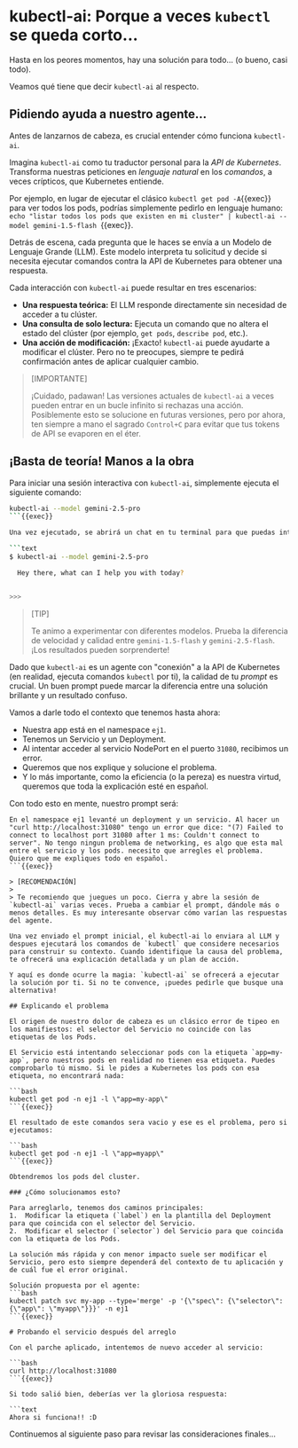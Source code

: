 # kubectl-ai: Porque a veces `kubectl` se queda corto...

Hasta en los peores momentos, hay una solución para todo... (o bueno, casi todo).

Veamos qué tiene que decir `kubectl-ai` al respecto.

## Pidiendo ayuda a nuestro agente...

Antes de lanzarnos de cabeza, es crucial entender cómo funciona `kubectl-ai`.

Imagina `kubectl-ai` como tu traductor personal para la _API de Kubernetes_. Transforma nuestras peticiones en *lenguaje natural* en los *comandos*, a veces crípticos, que Kubernetes entiende.

Por ejemplo, en lugar de ejecutar el clásico `kubectl get pod -A`{{exec}} para ver todos los pods, podrías simplemente pedirlo en lenguaje humano: `echo "listar todos los pods que existen en mi cluster" | kubectl-ai --model gemini-1.5-flash `{{exec}}.

Detrás de escena, cada pregunta que le haces se envía a un Modelo de Lenguaje Grande (LLM). Este modelo interpreta tu solicitud y decide si necesita ejecutar comandos contra la API de Kubernetes para obtener una respuesta.

Cada interacción con `kubectl-ai` puede resultar en tres escenarios:
- **Una respuesta teórica:** El LLM responde directamente sin necesidad de acceder a tu clúster.
- **Una consulta de solo lectura:** Ejecuta un comando que no altera el estado del clúster (por ejemplo, `get pods`, `describe pod`, etc.).
- **Una acción de modificación:** ¡Exacto! `kubectl-ai` puede ayudarte a modificar el clúster. Pero no te preocupes, siempre te pedirá confirmación antes de aplicar cualquier cambio.

> [IMPORTANTE]
>
> ¡Cuidado, padawan! Las versiones actuales de `kubectl-ai` a veces pueden entrar en un bucle infinito si rechazas una acción. Posiblemente esto se solucione en futuras versiones, pero por ahora, ten siempre a mano el sagrado `Control+C` para evitar que tus tokens de API se evaporen en el éter.

## ¡Basta de teoría! Manos a la obra

Para iniciar una sesión interactiva con `kubectl-ai`, simplemente ejecuta el siguiente comando:

```bash
kubectl-ai --model gemini-2.5-pro
```{{exec}}

Una vez ejecutado, se abrirá un chat en tu terminal para que puedas interactuar:

```text
$ kubectl-ai --model gemini-2.5-pro

  Hey there, what can I help you with today?  


>>>  
```

> [TIP]
>
> Te animo a experimentar con diferentes modelos. Prueba la diferencia de velocidad y calidad entre `gemini-1.5-flash` y `gemini-2.5-flash`. ¡Los resultados pueden sorprenderte!

Dado que `kubectl-ai` es un agente con \"conexión\" a la API de Kubernetes (en realidad, ejecuta comandos `kubectl` por ti), la calidad de tu *prompt* es crucial. Un buen prompt puede marcar la diferencia entre una solución brillante y un resultado confuso.

Vamos a darle todo el contexto que tenemos hasta ahora:
- Nuestra app está en el namespace `ej1`.
- Tenemos un Servicio y un Deployment.
- Al intentar acceder al servicio NodePort en el puerto `31080`, recibimos un error.
- Queremos que nos explique y solucione el problema.
- Y lo más importante, como la eficiencia (o la pereza) es nuestra virtud, queremos que toda la explicación esté en español.

Con todo esto en mente, nuestro prompt será:

```
En el namespace ej1 levanté un deployment y un servicio. Al hacer un "curl http://localhost:31080" tengo un error que dice: "(7) Failed to connect to localhost port 31080 after 1 ms: Couldn't connect to server". No tengo ningun problema de networking, es algo que esta mal entre el servicio y los pods. necesito que arregles el problema. Quiero que me expliques todo en español.
```{{exec}}

> [RECOMENDACIÓN]
>
> Te recomiendo que juegues un poco. Cierra y abre la sesión de `kubectl-ai` varias veces. Prueba a cambiar el prompt, dándole más o menos detalles. Es muy interesante observar cómo varían las respuestas del agente.

Una vez enviado el prompt inicial, el kubectl-ai lo enviara al LLM y despues ejecutará los comandos de `kubectl` que considere necesarios para construir su contexto. Cuando identifique la causa del problema, te ofrecerá una explicación detallada y un plan de acción.

Y aquí es donde ocurre la magia: `kubectl-ai` se ofrecerá a ejecutar la solución por ti. Si no te convence, ¡puedes pedirle que busque una alternativa!

## Explicando el problema

El origen de nuestro dolor de cabeza es un clásico error de tipeo en los manifiestos: el selector del Servicio no coincide con las etiquetas de los Pods.

El Servicio está intentando seleccionar pods con la etiqueta `app=my-app`, pero nuestros pods en realidad no tienen esa etiqueta. Puedes comprobarlo tú mismo. Si le pides a Kubernetes los pods con esa etiqueta, no encontrará nada:

```bash
kubectl get pod -n ej1 -l \"app=my-app\"
```{{exec}}

El resultado de este comandos sera vacio y ese es el problema, pero si ejecutamos:

```bash
kubectl get pod -n ej1 -l \"app=myapp\"
```{{exec}}

Obtendremos los pods del cluster.

### ¿Cómo solucionamos esto?

Para arreglarlo, tenemos dos caminos principales:
1.  Modificar la etiqueta (`label`) en la plantilla del Deployment para que coincida con el selector del Servicio.
2.  Modificar el selector (`selector`) del Servicio para que coincida con la etiqueta de los Pods.

La solución más rápida y con menor impacto suele ser modificar el Servicio, pero esto siempre dependerá del contexto de tu aplicación y de cuál fue el error original.

Solución propuesta por el agente:
```bash
kubectl patch svc my-app --type='merge' -p '{\"spec\": {\"selector\": {\"app\": \"myapp\"}}}' -n ej1
```{{exec}}

# Probando el servicio después del arreglo

Con el parche aplicado, intentemos de nuevo acceder al servicio:

```bash
curl http://localhost:31080
```{{exec}}

Si todo salió bien, deberías ver la gloriosa respuesta:

```text
Ahora si funciona!! :D
```

Continuemos al siguiente paso para revisar las consideraciones finales...